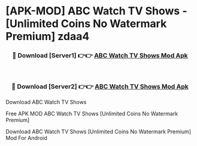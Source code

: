# [APK-MOD] ABC  Watch TV Shows - [Unlimited Coins No Watermark Premium] zdaa4



<div align="center">
<h3>🔴 Download [Server1] 👉👉 <a href="https://momento.my/?title=ABC__Watch_TV_Shows">ABC  Watch TV Shows Mod Apk</a></h3><br>

<h3>🔴 Download [Server2] 👉👉 <a href="https://momento.my/?title=ABC__Watch_TV_Shows">ABC  Watch TV Shows Mod Apk</a></h3>
</div>



Download ABC  Watch TV Shows 

Free APK MOD ABC  Watch TV Shows [Unlimited Coins No Watermark Premium]

Download ABC  Watch TV Shows [Unlimited Coins No Watermark Premium] Mod For Android
